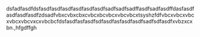 dsfadfasdfdsfasdfasdfasdfasdfasdfasdfsadfsadfsadffasdfsadfasdffdasfasdfasdfasdfasdfzdsadfvbxcvbxcbxcvbcxbcvbcxvbcvbcxtsyshzfdfvbcxvbcxvbcxvbcxvbcvxcxvbcbcfdsfasdfasfasdfsdfasdfasfasdfasdfsadfsdfasdfxvbzxcxbn.,hfgdffgh